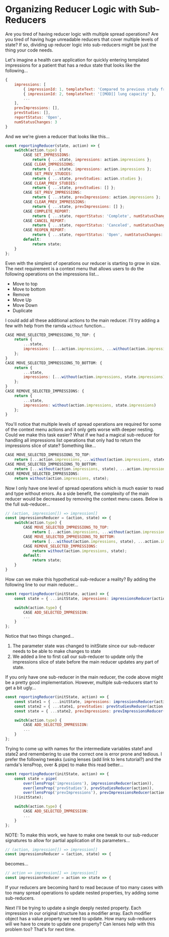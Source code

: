 # Organizing Reducer Logic with Sub-Reducers

Are you tired of having reducer logic with multiple spread operations?  Are you tired of having huge unreadable reducers that cover multiple levels of state?  If so, dividing up reducer logic into sub-reducers might be just the thing your code needs.  

Let's imagine a health care application for quickly entering templated impressions for a patient that has a redux state that looks like the following...  

```js
{
    impressions: [
        { impressionId: 1, templateText: 'Compared to previous study from [[MOD]], patient shows [[MOD]] improvement' },
        { impressionId: 2, templateText: '[[MOD]] lung capacity' },
        ...
    ],
    prevImpressions: [],
    prevStudies: [],
    reportStatus: 'Open',
    numStatusChanges: 3
}
```

And we we're given a reducer that looks like this...

```js
const reportingReducer(state, action) => {
    switch(action.type) {
        CASE SET_IMPRESSIONS:
            return { ...state, impressions: action.impressions };
        CASE CLEAR_IMPRESSIONS:
            return { ...state, impressions: action.impressions };
        CASE SET_PREV_STUDIES:
            return { ...state, prevStudies: action.studies };
        CASE CLEAR_PREV_STUDIES:
            return { ...state, prevStudies: [] };
        CASE SET_PREV_IMPRESSIONS:
            return { ...state, prevImpressions: action.impressions };
        CASE CLEAR_PREV_IMPRESSIONS:
            return { ...state, prevImpressions: [] };
        CASE COMPLETE_REPORT:
            return { ...state, reportStatus: 'Complete', numStatusChanges: state.numStatusChanges + 1 }
        CASE CANCEL_REPORT:
            return { ...state, reportStatus: 'Canceled', numStatusChanges: state.numStatusChanges + 1 }
        CASE REOPEN_REPORT:
            return { ...state, reportStatus: 'Open', numStatusChanges: state.numStatusChanges + 1 }
        default:
            return state;
    }
};
```

Even with the simplest of operations our reducer is starting to grow in size.  The next requirement is a context menu that allows users to do the following operations on the impressions list...

* Move to top
* Move to bottom
* Remove
* Move Up
* Move Down
* Duplicate

I could add all these additional actions to the main reducer.  I'll try adding a few with help from the ramda `without` function...

```js
CASE MOVE_SELECTED_IMPRESSIONS_TO_TOP: {
    return { 
        ...state, 
        impressions: [...action.impressions, ...without(action.impressions, state.impressions)] 
    };
}
CASE MOVE_SELECTED_IMPRESSIONS_TO_BOTTOM: {
    return { 
        ...state, 
        impressions: [...without(action.impressions, state.impressions), ...action.impressions] 
    };
}
CASE REMOVE_SELECTED_IMPRESSIONS: {
    return { 
        ...state, 
        impressions: without(action.impressions, state.impressions) 
    };
}
```

You'll notice that multiple levels of spread operations are required for some of the context menu actions and it only gets worse with deeper nesting.  Could we make this task easier?  What if we had a magical sub-reducer for handling all impressions list operations that only had to return the impressions slice of state?  Something like...

```js
CASE MOVE_SELECTED_IMPRESSIONS_TO_TOP: 
    return [...action.impressions, ...without(action.impressions, state)];
CASE MOVE_SELECTED_IMPRESSIONS_TO_BOTTOM: 
    return [...without(action.impressions, state), ...action.impressions];
CASE REMOVE_SELECTED_IMPRESSIONS: 
    return without(action.impressions, state);
```

Now I only have one level of spread operations which is much easier to read and type without errors.  As a side benefit, the complexity of the main reducer would be decreased by removing the context menu cases.  Below is the full sub-reducer...

```js
// (action, impression[]) => impression[]
const impressionsReducer = (action, state) => {
    switch(action.type) {
        CASE MOVE_SELECTED_IMPRESSIONS_TO_TOP: 
            return [...action.impressions, ...without(action.impressions, state)];
        CASE MOVE_SELECTED_IMPRESSIONS_TO_BOTTOM: 
            return [...without(action.impressions, state), ...action.impressions];
        CASE REMOVE_SELECTED_IMPRESSIONS: 
            return without(action.impressions, state);
        default:
            return state;
    }
}
```

How can we make this hypothetical sub-reducer a reality?  By adding the following line to our main reducer...

```js
const reportingReducer(initState, action) => {
    const state = { ...initState, impressions: impressionsReducer(action, initState.impressions) }

    switch(action.type) {
        CASE ADD_SELECTED_IMPRESSION:
        ...
    }
};
```

Notice that two things changed...
1) The parameter state was changed to initState since our sub-reducer needs to be able to make changes to state
2) We added a line to first call our sub-reducer to update only the impressions slice of state before the main reducer updates any part of state.

If you only have one sub-reducer in the main reducer, the code above might be a pretty good implementation.  However, multiple sub-reducers start to get a bit ugly...

```js
const reportingReducer(initState, action) => {
    const state1 = { ...initState, impressions: impressionsReducer(action, initState.impressions) }
    const state2 = { ...state1, prevStudies: prevStudiesReducer(action, state1.prevStudies) }
    const state = { ...state2, prevImpressions: prevImpressionsReducer(action, state2.prevImpressions) }

    switch(action.type) {
        CASE ADD_SELECTED_IMPRESSION:
        ...
    }
};
```

Trying to come up with names for the intermediate variables state1 and state2 and remembering to use the correct one is error prone and tedious.  I prefer the following tweaks (using lenses (add link to lens tutorial?) and the ramda's lensProp, over & pipe) to make this read better...

```js
const reportingReducer(initState, action) => {
    const state = pipe(
        over(lensProp('impressions'), impressionsReducer(action)),
        over(lensProp('prevStudies'), prevStudiesReducer(action)),
        over(lensProp('prevImpressions'), prevImpressionsReducer(action)),
    )(initState);

    switch(action.type) {
        CASE ADD_SELECTED_IMPRESSION:
        ...
    }
};
```

NOTE: To make this work, we have to make one tweak to our sub-reducer signatures to allow for partial application of its parameters...

```js
// (action, impression[]) => impression[]
const impressionsReducer = (action, state) => {
```    

becomes...

```js
// action => impression[] => impression[]
const impressionsReducer = action => state => {
```    

If your reducers are becoming hard to read because of too many cases with too many spread operations to update nested properties, try adding some sub-reducers.

Next I'll be trying to update a single deeply nested property.  Each impression in our original structure has a modifier array.  Each modifier object has a value property we need to update.  How many sub-reducers will we have to create to update one property?  Can lenses help with this problem too?  That's for next time.
